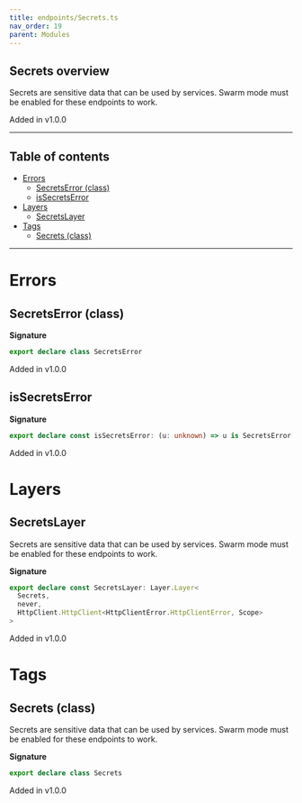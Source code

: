 ```yaml
---
title: endpoints/Secrets.ts
nav_order: 19
parent: Modules
---
```


## Secrets overview

Secrets are sensitive data that can be used by services. Swarm mode must be
enabled for these endpoints to work.

Added in v1.0.0

---

<h2 class="text-delta">Table of contents</h2>

- [Errors](#errors)
  - [SecretsError (class)](#secretserror-class)
  - [isSecretsError](#issecretserror)
- [Layers](#layers)
  - [SecretsLayer](#secretslayer)
- [Tags](#tags)
  - [Secrets (class)](#secrets-class)

---

# Errors

## SecretsError (class)

**Signature**

```ts
export declare class SecretsError
```

Added in v1.0.0

## isSecretsError

**Signature**

```ts
export declare const isSecretsError: (u: unknown) => u is SecretsError
```

Added in v1.0.0

# Layers

## SecretsLayer

Secrets are sensitive data that can be used by services. Swarm mode must be
enabled for these endpoints to work.

**Signature**

```ts
export declare const SecretsLayer: Layer.Layer<
  Secrets,
  never,
  HttpClient.HttpClient<HttpClientError.HttpClientError, Scope>
>
```

Added in v1.0.0

# Tags

## Secrets (class)

Secrets are sensitive data that can be used by services. Swarm mode must be
enabled for these endpoints to work.

**Signature**

```ts
export declare class Secrets
```

Added in v1.0.0
